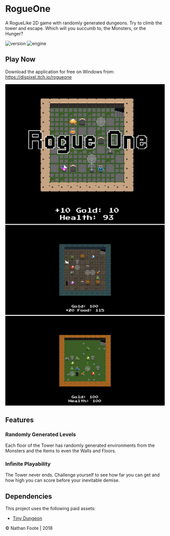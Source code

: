 # RogueOne

A RogueLike 2D game with randomly generated dungeons. Try to climb the tower and escape. Which will you succumb to, the Monsters, or the Hunger?

![version](https://img.shields.io/badge/Version-1.0-green)
![engine](https://img.shields.io/badge/Engine-Unity-blue)

## Play Now

Download the application for free on Windows from: https://dispixel.itch.io/rogueone

<p align="center">
  <img src="Promo.jpg" />
  <img src="image_007_0000.jpg" />
  <img src="image_008_0000.jpg" />
</p>

## Features

### Randomly Generated Levels

Each floor of the Tower has randomly generated environments from the Monsters and the Items to even the Walls and Floors.

### Infinite Playability

The Tower never ends. Challenge yourself to see how far you can get and how high you can score before your inevitable demise.

## Dependencies

This project uses the following paid assets:

- [Tiny Dungeon](https://oryxdesignlab.itch.io/tiny-dungeon)

© Nathan Foote | 2018
